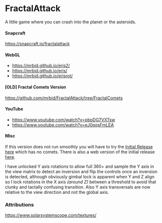 # FractalAttack
A little game where you can crash into the planet or the asteroids.

#### Snapcraft
https://snapcraft.io/fractalattack

#### WebGL
- https://mrbid.github.io/eris2/
- https://mrbid.github.io/eris/
- https://mrbid.github.io/erisrot/

#### [OLD] Fractal Comets Version
https://github.com/mrbid/FractalAttack/tree/FractalComets

#### YouTube
- https://www.youtube.com/watch?v=pbpDG7VXTsw
- https://www.youtube.com/watch?v=eJ0qqsFmLEA

#### Misc
If this version does not run smoothly you will have to try the [Initial Release here](https://github.com/mrbid/FractalAttack/tree/InitialRelease) which has no comets. There is also a web version of the initial release [here](https://mrbid.github.io/eris/).

I have unlocked Y axis rotations to allow full 360+ and sample the Y axis in the view matrix to detect an inversion and flip the controls once an inversion is detected, although obviously gimbal lock is apparent when Y and Z align so I lock rotations in the X axis *(around Z)* between a threshold to avoid that clunky and tactally confusing transition. Also Y axis transversals are now relative to the view direction and not the global axis.

### Attributions
https://www.solarsystemscope.com/textures/
